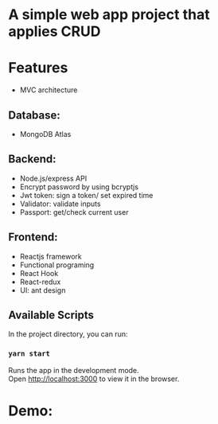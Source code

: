 # A simple web app project that applies CRUD

# Features

- MVC architecture

## Database:

- MongoDB Atlas

## Backend:

- Node.js/express API
- Encrypt password by using bcryptjs
- Jwt token: sign a token/ set expired time
- Validator: validate inputs
- Passport: get/check current user

## Frontend:

- Reactjs framework
- Functional programing
- React Hook
- React-redux
- UI: ant design

## Available Scripts

In the project directory, you can run:

### `yarn start`

Runs the app in the development mode.\
Open [http://localhost:3000](http://localhost:3000) to view it in the browser.

# Demo:

